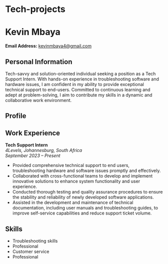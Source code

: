 # Tech-projects
# Kevin Mbaya

**Email Address:** kevinmbaya4@gmail.com

## Personal Information
Tech-savvy and solution-oriented individual seeking a position as a Tech Support Intern. With hands-on experience in troubleshooting software and hardware issues, I am confident in my ability to provide exceptional technical support to end-users. Committed to continuous learning and adept at problem-solving, I aim to contribute my skills in a dynamic and collaborative work environment.

## Profile

## Work Experience

**Tech Support Intern**  
*4Levels, Johannesburg, South Africa*  
*September 2023 – Present*

- Provided comprehensive technical support to end users, troubleshooting hardware and software issues promptly and effectively.
- Collaborated with cross-functional teams to develop and implement innovative solutions to enhance system functionality and user experience.
- Conducted thorough testing and quality assurance procedures to ensure the stability and reliability of newly developed software applications.
- Assisted in the development and maintenance of technical documentation, including user manuals and troubleshooting guides, to improve self-service capabilities and reduce support ticket volume.

## Skills

- Troubleshooting skills
- Professional
- Customer service
- Professional

